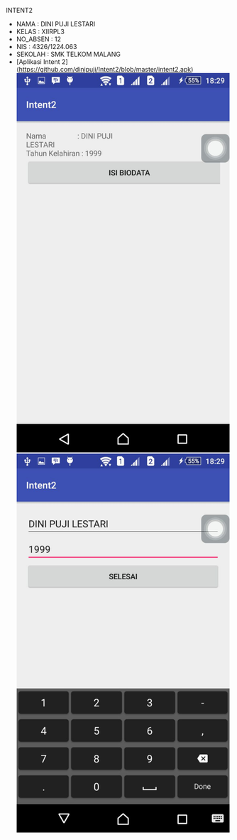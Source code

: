 INTENT2 

* NAMA : DINI PUJI LESTARI
* KELAS : XIIRPL3
* NO_ABSEN : 12
* NIS : 4326/1224.063
* SEKOLAH : SMK TELKOM MALANG
* [Aplikasi Intent 2] (https://github.com/dinipuji/Intent2/blob/master/intent2.apk)
![ScreenShoot 1](https://github.com/dinipuji/Intent2/blob/master/ScreenShoot1%20Intent2.jpeg)
![ScreenShoot 2](https://github.com/dinipuji/Intent2/blob/master/ScreenShoot2%20Intent2.jpeg)
